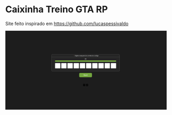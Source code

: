 # Caixinha Treino GTA RP

Site feito inspirado em https://github.com/lucaspessivaldo

![image](./img/tela.png)

